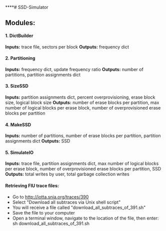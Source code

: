 ****# SSD-Simulator

## Modules:

#### 1. DictBuilder
**Inputs:** trace file, sectors per block
**Outputs:** frequency dict

#### 2. Partitioning
**Inputs:** frequency dict, update frequency ratio
**Outputs:** number of partitions, partition assignments dict

#### 3. SizeSSD
**Inputs:** partition assignments dict, percent overprovisioning, erase block size, logical block size
**Outputs:** number of erase blocks per partition, max number of logical blocks per erase block, number of overprovisioned erase blocks per partition

#### 4. MakeSSD
**Inputs:** number of partitions, number of erase blocks per partition, partition assignments dict
**Outputs:** SSD

#### 5. SimulateIO
**Inputs:** trace file, partition assignments dict, max number of logical blocks per erase block, number of overprovisioned erase blocks per partition, SSD
**Outputs:** total writes by user, total garbage collection writes



#### Retrieving FIU trace files:

* Go to http://iotta.snia.org/traces/390
* Select "Download all subtraces via Unix shell script"
* You will receive a file called "download_all_subtraces_of_391.sh"
* Save the file to your computer
* Open a terminal window, navigate to the location of the file, then enter: sh download_all_subtraces_of_391.sh
